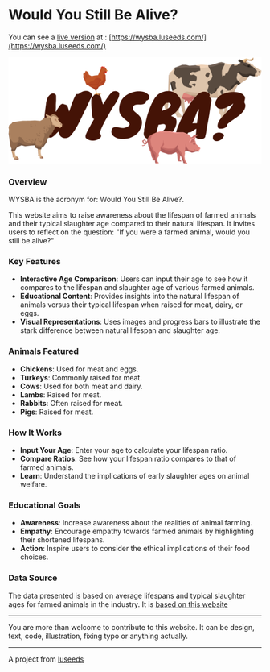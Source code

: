 # Would You Still Be Alive?

You can see a [live version](https://wysba.luseeds.com/) at : [https://wysba.luseeds.com/](https://wysba.luseeds.com/)

![wysba logo](/public/logo.png)

### Overview

WYSBA is the acronym for: Would You Still Be Alive?.

This website aims to raise awareness about the lifespan of farmed animals and their typical slaughter age compared to their natural lifespan. It invites users to reflect on the question: "If you were a farmed animal, would you still be alive?"

### Key Features

- **Interactive Age Comparison**: Users can input their age to see how it compares to the lifespan and slaughter age of various farmed animals.
- **Educational Content**: Provides insights into the natural lifespan of animals versus their typical lifespan when raised for meat, dairy, or eggs.
- **Visual Representations**: Uses images and progress bars to illustrate the stark difference between natural lifespan and slaughter age.

### Animals Featured

- **Chickens**: Used for meat and eggs.
- **Turkeys**: Commonly raised for meat.
- **Cows**: Used for both meat and dairy.
- **Lambs**: Raised for meat.
- **Rabbits**: Often raised for meat.
- **Pigs**: Raised for meat.

### How It Works

- **Input Your Age**: Enter your age to calculate your lifespan ratio.
- **Compare Ratios**: See how your lifespan ratio compares to that of farmed animals.
- **Learn**: Understand the implications of early slaughter ages on animal welfare.

### Educational Goals

- **Awareness**: Increase awareness about the realities of animal farming.
- **Empathy**: Encourage empathy towards farmed animals by highlighting their shortened lifespans.
- **Action**: Inspire users to consider the ethical implications of their food choices.

### Data Source

The data presented is based on average lifespans and typical slaughter ages for farmed animals in the industry. It is [based on this website](https://www.farmtransparency.org/kb/food/abattoirs/age-animals-slaughtered)

---

You are more than welcome to contribute to this website. It can be design, text, code, illustration, fixing typo or anything actually.

---

A project from [luseeds](https://luseeds.com)
